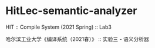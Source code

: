 # HitLec-semantic-analyzer
HIT :: Compile System (2021 Spring) :: Lab3

哈尔滨工业大学《编译系统（2021春）》 :: 实验三 - 语义分析器

